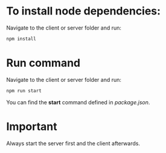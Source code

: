 # To install node dependencies:

Navigate to the client or server folder and run:  

```bash
npm install
```



# Run command

Navigate to the client or server folder and run:  

```bash
npm run start
```

You can find the __start__ command defined in *package.json*.

# Important

Always start the server first and the client afterwards.
